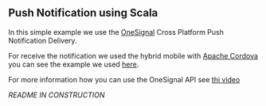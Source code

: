 Push Notification using Scala
---------------------------------
In this simple example we use the [OneSignal](https://onesignal.com/) Cross Platform Push Notification Delivery.

For receive the notification we used the hybrid mobile with [Apache Cordova](http://cordova.apache.org/) you can see the example we used [here](https://github.com/robsonoduarte/learn-cordova/tree/master/push-notification).

For more information how you can use the OneSignal API see [thi video](https://www.youtube.com/watch?v=_jexwbrSFpY&feature=youtu.be)


*README IN CONSTRUCTION*




